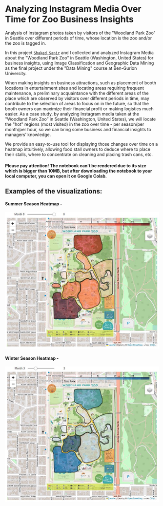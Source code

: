 # Analyzing Instagram Media Over Time for Zoo Business Insights
Analysis of Instagram photos taken by visitors of the "Woodland Park Zoo" in Seattle over different periods of time, whose location is the zoo and/or the zoo is tagged in.


In this project [`Shaked Sapir`](https://github.com/shaked-sapir/) and I collected and analyzed Instagram Media about the "Woodland Park Zoo" in Seattle (Washington, United States) for business insights, using Image Classification and Geographic Data Mining as the final project under the "Data Mining" course at Ben-Gurion University.

When making insights on business attractions, such as placement of booth locations in entertainment sites and locating areas requiring frequent maintenance, a preliminary acquaintance with the different areas of the place which are observed by visitors over different periods in time, may contribute to the selection of areas to focus on  in the future, so that the booth owners can maximize their financial profit or making logistics much easier. As a case study, by analyzing Instagram media taken at the "Woodland Park Zoo” in Seattle (Washington, United States), we will locate the "hot" regions (most visited) in the zoo over time - per season/per month/per hour, so we can bring some business and financial insights to managers’ knowledge.

We provide an easy-to-use tool for displaying those changes over time on a heatmap intuitively, allowing food stall owners to deduce where to place their stalls, where to concentrate on cleaning and placing trash cans, etc.


#### Please pay attention! The notebook can't be rendered due to its size which is bigger than 10MB, but after downloading the notebook to your local computer, you can open it on Google Colab.




## Examples of the visualizations:


#### Summer Season Heatmap - 

![This is an image](https://github.com/NoaMagrisso/Instagram_Photos_Analysis_Over_Time/blob/main/visualizations/summer_season.JPG)


#### Winter Season Heatmap - 

![This is an image](https://github.com/NoaMagrisso/Instagram_Photos_Analysis_Over_Time/blob/main/visualizations/winter_season.JPG)
